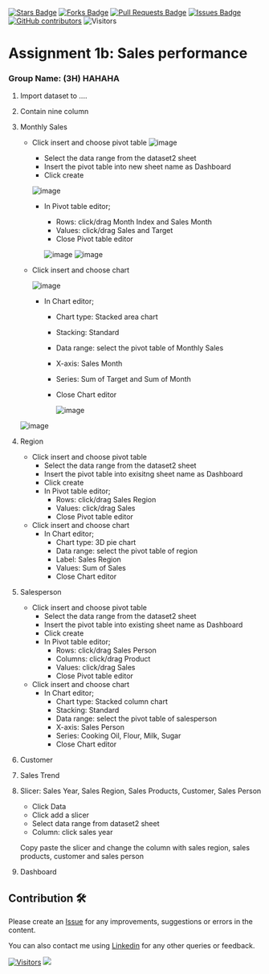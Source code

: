 <a href="https://github.com/drshahizan/BDM/stargazers"><img src="https://img.shields.io/github/stars/drshahizan/BDM" alt="Stars Badge"/></a>
<a href="https://github.com/drshahizan/BDM/network/members"><img src="https://img.shields.io/github/forks/drshahizan/BDM" alt="Forks Badge"/></a>
<a href="https://github.com/drshahizan/BDM/pulls"><img src="https://img.shields.io/github/issues-pr/drshahizan/BDM" alt="Pull Requests Badge"/></a>
<a href="https://github.com/drshahizan/BDM"><img src="https://img.shields.io/github/issues/drshahizan/BDM" alt="Issues Badge"/></a>
<a href="https://github.com/drshahizan/BDM/graphs/contributors"><img alt="GitHub contributors" src="https://img.shields.io/github/contributors/drshahizan/BDM?color=2b9348"></a>
![Visitors](https://api.visitorbadge.io/api/visitors?path=https%3A%2F%2Fgithub.com%2Fdrshahizan%2BDM&labelColor=%23d9e3f0&countColor=%23697689&style=flat)

# Assignment 1b: Sales performance

### Group Name: (3H) HAHAHA
1. Import dataset to ....
2. Contain nine column
3. Monthly Sales
   - Click insert and choose pivot table
   ![image](https://github.com/drshahizan/HPDP/assets/101933666/7a31e6db-0e2d-41e2-acf0-822fd94994c3)

     + Select the data range from the dataset2 sheet
     + Insert the pivot table into new sheet name as Dashboard
     + Click create
   
      ![image](https://github.com/drshahizan/HPDP/assets/101933666/7b8f9d63-6469-4b63-a72d-a8978cc930df)
     * In Pivot table editor;
       + Rows: click/drag Month Index and Sales Month
       + Values: click/drag Sales and Target
       + Close Pivot table editor

       ![image](https://github.com/drshahizan/HPDP/assets/101933666/780d5648-e3af-485e-9dc7-531fe73c82e7)
       ![image](https://github.com/drshahizan/HPDP/assets/101933666/c95d3400-ff8b-40c9-868f-a6d855cc4d99)

   - Click insert and choose chart
  
        ![image](https://github.com/drshahizan/HPDP/assets/101933666/30d5175c-540c-4305-bfe3-35c33bf1831f)

     * In Chart editor;
       + Chart type: Stacked area chart
       + Stacking: Standard
       + Data range: select the pivot table of Monthly Sales
       + X-axis: Sales Month
       + Series: Sum of Target and Sum of Month
       + Close Chart editor
      
         ![image](https://github.com/drshahizan/HPDP/assets/101933666/5442a30c-0f1e-4c04-a7e2-481fc10b5c25)
         
   ![image](https://github.com/drshahizan/HPDP/assets/101933666/025716d2-40fe-48ee-85ba-359430ab594d)

5. Region
   - Click insert and choose pivot table
     + Select the data range from the dataset2 sheet
     + Insert the pivot table into exisitng sheet name as Dashboard
     + Click create
     * In Pivot table editor;
       + Rows: click/drag Sales Region
       + Values: click/drag Sales
       + Close Pivot table editor
   - Click insert and choose chart
     * In Chart editor;
       + Chart type: 3D pie chart
       + Data range: select the pivot table of region
       + Label: Sales Region
       + Values: Sum of Sales
       + Close Chart editor
6. Salesperson
   - Click insert and choose pivot table
     + Select the data range from the dataset2 sheet
     + Insert the pivot table into existing sheet name as Dashboard
     + Click create
     * In Pivot table editor;
       + Rows: click/drag Sales Person
       + Columns: click/drag Product
       + Values: click/drag Sales
       + Close Pivot table editor
   - Click insert and choose chart
     * In Chart editor;
       + Chart type: Stacked column chart
       + Stacking: Standard
       + Data range: select the pivot table of salesperson
       + X-axis: Sales Person
       + Series: Cooking Oil, Flour, Milk, Sugar
       + Close Chart editor
7. Customer
8. Sales Trend
9. Slicer: Sales Year, Sales Region, Sales Products, Customer, Sales Person
    - Click Data
    - Click add a slicer
    - Select data range from dataset2 sheet
    - Column: click sales year

     Copy paste the slicer and change the column with sales region, sales products, customer and sales person
10. Dashboard

## Contribution 🛠️
Please create an [Issue](https://github.com/drshahizan/BDM/issues) for any improvements, suggestions or errors in the content.

You can also contact me using [Linkedin](https://www.linkedin.com/in/drshahizan/) for any other queries or feedback.

[![Visitors](https://api.visitorbadge.io/api/visitors?path=https%3A%2F%2Fgithub.com%2Fdrshahizan&labelColor=%23697689&countColor=%23555555&style=plastic)](https://visitorbadge.io/status?path=https%3A%2F%2Fgithub.com%2Fdrshahizan)
![](https://hit.yhype.me/github/profile?user_id=81284918)




